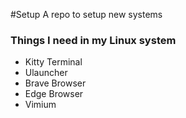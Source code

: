 #Setup
A repo to setup new systems 

### Things I need in my Linux system
* Kitty Terminal
* Ulauncher
* Brave Browser
* Edge Browser
* Vimium
